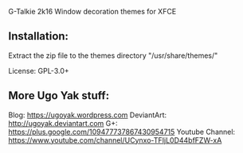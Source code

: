 G-Talkie 2k16 Window decoration themes for XFCE 


## Installation:


Extract the zip file to the themes directory "/usr/share/themes/"


License: GPL-3.0+


## More Ugo Yak stuff:

Blog: https://ugoyak.wordpress.com
DeviantArt: http://ugoyak.deviantart.com
G+: https://plus.google.com/109477737867430954715
Youtube Channel: https://www.youtube.com/channel/UCynxo-TFIjL0D44bfFZW-xA